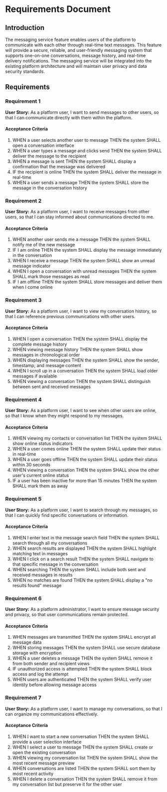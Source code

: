 # Requirements Document

## Introduction

The messaging service feature enables users of the platform to communicate with each other through real-time text messages. This feature will provide a secure, reliable, and user-friendly messaging system that supports one-on-one conversations, message history, and real-time delivery notifications. The messaging service will be integrated into the existing platform architecture and will maintain user privacy and data security standards.

## Requirements

### Requirement 1

**User Story:** As a platform user, I want to send messages to other users, so that I can communicate directly with them within the platform.

#### Acceptance Criteria

1. WHEN a user selects another user to message THEN the system SHALL open a conversation interface
2. WHEN a user types a message and clicks send THEN the system SHALL deliver the message to the recipient
3. WHEN a message is sent THEN the system SHALL display a confirmation that the message was delivered
4. IF the recipient is online THEN the system SHALL deliver the message in real-time
5. WHEN a user sends a message THEN the system SHALL store the message in the conversation history

### Requirement 2

**User Story:** As a platform user, I want to receive messages from other users, so that I can stay informed about communications directed to me.

#### Acceptance Criteria

1. WHEN another user sends me a message THEN the system SHALL notify me of the new message
2. IF I am online THEN the system SHALL display the message immediately in the conversation
3. WHEN I receive a message THEN the system SHALL show an unread message indicator
4. WHEN I open a conversation with unread messages THEN the system SHALL mark those messages as read
5. IF I am offline THEN the system SHALL store messages and deliver them when I come online

### Requirement 3

**User Story:** As a platform user, I want to view my conversation history, so that I can reference previous communications with other users.

#### Acceptance Criteria

1. WHEN I open a conversation THEN the system SHALL display the complete message history
2. WHEN viewing message history THEN the system SHALL show messages in chronological order
3. WHEN displaying messages THEN the system SHALL show the sender, timestamp, and message content
4. WHEN I scroll up in a conversation THEN the system SHALL load older messages if available
5. WHEN viewing a conversation THEN the system SHALL distinguish between sent and received messages

### Requirement 4

**User Story:** As a platform user, I want to see when other users are online, so that I know when they might respond to my messages.

#### Acceptance Criteria

1. WHEN viewing my contacts or conversation list THEN the system SHALL show online status indicators
2. WHEN a user comes online THEN the system SHALL update their status in real-time
3. WHEN a user goes offline THEN the system SHALL update their status within 30 seconds
4. WHEN viewing a conversation THEN the system SHALL show the other user's current online status
5. IF a user has been inactive for more than 15 minutes THEN the system SHALL mark them as away

### Requirement 5

**User Story:** As a platform user, I want to search through my messages, so that I can quickly find specific conversations or information.

#### Acceptance Criteria

1. WHEN I enter text in the message search field THEN the system SHALL search through all my conversations
2. WHEN search results are displayed THEN the system SHALL highlight matching text in messages
3. WHEN I click on a search result THEN the system SHALL navigate to that specific message in the conversation
4. WHEN searching THEN the system SHALL include both sent and received messages in results
5. WHEN no matches are found THEN the system SHALL display a "no results found" message

### Requirement 6

**User Story:** As a platform administrator, I want to ensure message security and privacy, so that user communications remain protected.

#### Acceptance Criteria

1. WHEN messages are transmitted THEN the system SHALL encrypt all message data
2. WHEN storing messages THEN the system SHALL use secure database storage with encryption
3. WHEN a user deletes a message THEN the system SHALL remove it from both sender and recipient views
4. IF unauthorized access is attempted THEN the system SHALL block access and log the attempt
5. WHEN users are authenticated THEN the system SHALL verify user identity before allowing message access

### Requirement 7

**User Story:** As a platform user, I want to manage my conversations, so that I can organize my communications effectively.

#### Acceptance Criteria

1. WHEN I want to start a new conversation THEN the system SHALL provide a user selection interface
2. WHEN I select a user to message THEN the system SHALL create or open the existing conversation
3. WHEN viewing my conversation list THEN the system SHALL show the most recent message preview
4. WHEN conversations are listed THEN the system SHALL sort them by most recent activity
5. WHEN I delete a conversation THEN the system SHALL remove it from my conversation list but preserve it for the other user